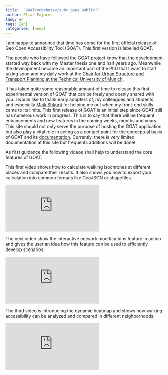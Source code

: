 ```yaml
---
title:  "GOAT<sub>beta</sub> goes public!"
author: Elias Pajares
lang: en
tags: [en]
categories: [news]
---
```

I am happy to announce that time has come for the first official release of Geo Open Accessibility Tool (GOAT). This first version is labelled GOAT.

The people who have followed the GOAT project know that the development started way back with my Master thesis one and half years ago. Meanwhile the development became an important part of the PhD that I want to start taking soon and my daily work at the [Chair for Urban Structure and Transport Planning at the Technical University of Munich](https://www.sv.bgu.tum.de).

It has taken quite some reasonable amount of time to release this first experimental version of GOAT that can be freely and openly shared with you. I would like to thank early adopters of, my colleagues and students, and especially [Majk Shkurti](https://github.com/majkshkurti) for helping me out when my front-end skills came to its limits.
This first release of GOAT is an initial step since GOAT still has numerous work in progress. This is to say that there will be frequent enhancements and new features in the coming weeks, months and years.
This site should not only serve the purpose of hosting the GOAT application but also play a vital role in acting as a contact point for the conceptual basis of GOAT and its [documentation](/docs/about). Currently, there is very limited documentation at this site but frequents additions will be done!


As first guidance the following videos shall help to understand the core features of GOAT.

This first video shows how to calculate walking isochrones at different places and compare their results. It also shows you how to export your calculation into common formats like GeoJSON or shapefiles.

<p align="left">
<div class="embed-responsive embed-responsive-16by9">
  <iframe class="embed-responsive-item" src="https://player.vimeo.com/video/311547681" frameborder="0" webkitallowfullscreen mozallowfullscreen allowfullscreen></iframe>
</div>

The next video show the interactive network modifications feature in action and gives the user an idea how this feature can be used to efficiently develop scenarios.

<div class="embed-responsive embed-responsive-16by9">
  <iframe class="embed-responsive-item" src="https://player.vimeo.com/video/311550100" frameborder="0" webkitallowfullscreen mozallowfullscreen allowfullscreen></iframe>
</div>

The third video is introducing the dynamic heatmap and shows how walking accessibility can be analyzed and compared in different neighborhoods.

<div class="embed-responsive embed-responsive-16by9">
  <iframe class="embed-responsive-item" src="https://player.vimeo.com/video/311549509" frameborder="0" webkitallowfullscreen mozallowfullscreen allowfullscreen></iframe>
</div>
</p>



